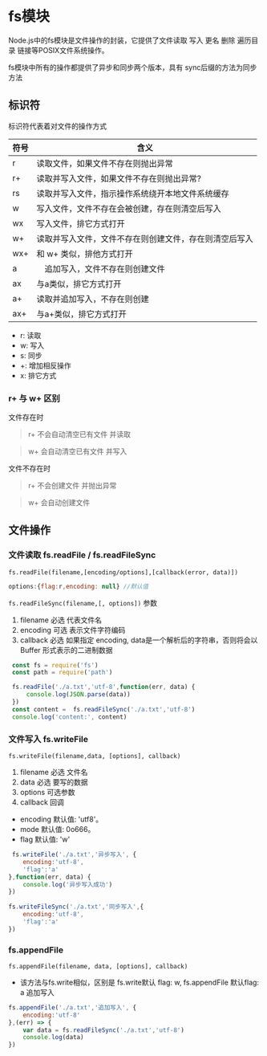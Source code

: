 # fs模块

Node.js中的fs模块是文件操作的封装，它提供了文件读取 写入 更名 删除 遍历目录 链接等POSIX文件系统操作。

fs模块中所有的操作都提供了异步和同步两个版本，具有 sync后缀的方法为同步方法

## 标识符

标识符代表着对文件的操作方式

符号  |	含义
---|---
r | 读取文件，如果文件不存在则抛出异常
r+ | 读取并写入文件，如果文件不存在则抛出异常?
rs | 读取并写入文件，指示操作系统绕开本地文件系统缓存
w | 写入文件，文件不存在会被创建，存在则清空后写入
wx | 写入文件，排它方式打开
w+ | 	读取并写入文件，文件不存在则创建文件，存在则清空后写入
wx+ | 和 w+ 类似，排他方式打开
a |　追加写入，文件不存在则创建文件
ax | 与a类似，排它方式打开
a+ | 读取并追加写入，不存在则创建
ax+ | 与a+类似，排它方式打开

- r: 读取
- w: 写入
- s: 同步
- +: 增加相反操作
- x: 排它方式

### r+ 与 w+ 区别

文件存在时

> r+ 不会自动清空已有文件 并读取

> w+ 会自动清空已有文件 并写入

文件不存在时

> r+ 不会创建文件 并抛出异常

> w+ 会自动创建文件

## 文件操作

### 文件读取 fs.readFile / fs.readFileSync

`fs.readFile(filename,[encoding/options],[callback(error, data)])`
```js
options:{flag:r,encoding: null} //默认值
```
`fs.readFileSync(filename,[, options])`
参数
1. filename 必选 代表文件名
2. encoding 可选 表示文件字符编码
3. callback 必选 如果指定 encoding, data是一个解析后的字符串，否则将会以 Buffer 形式表示的二进制数据

```js
 const fs = require('fs')
 const path = require('path')

 fs.readFile('./a.txt','utf-8',function(err, data) {
     console.log(JSON.parse(data))
 })
 const content =  fs.readFileSync('./a.txt','utf-8')
 console.log('content:', content)
```

### 文件写入 fs.writeFile
`fs.writeFile(filename,data, [options], callback)`

1. filename 必选 文件名
2. data 必选 要写的数据
3. options 可选参数
4. callback 回调

- encoding 默认值: 'utf8'。
- mode <integer> 默认值: 0o666。
- flag <string>  默认值: 'w'
```js
 fs.writeFile('./a.txt','异步写入', {
    encoding:'utf-8',
    'flag':'a'
},function(err, data) {
    console.log('异步写入成功')
})
 
fs.writeFileSync('./a.txt','同步写入',{
    encoding:'utf-8',
    'flag':'a'
})

```


### fs.appendFile
`fs.appendFile(filename, data, [options], callback)`

- 该方法与fs.write相似，区别是 fs.write默认 flag: w, fs.appendFile 默认flag: a 追加写入
```js
fs.appendFile('./a.txt','追加写入', {
    encoding:'utf-8'
},(err) => {
    var data = fs.readFileSync('./a.txt','utf-8')
    console.log(data)
})
```